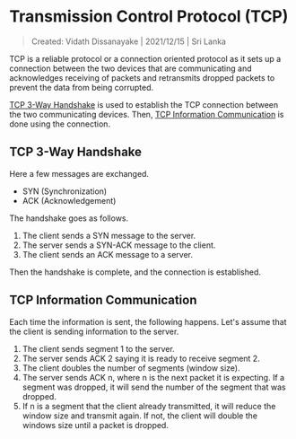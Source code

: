 # Transmission Control Protocol (TCP)

> Created: Vidath Dissanayake | 2021/12/15 | Sri Lanka

TCP is a reliable protocol or a connection oriented protocol as it sets up a connection between the two devices that are communicating and acknowledges receiving of packets and retransmits dropped packets to prevent the data from being corrupted.

[TCP 3-Way Handshake](#TCP%203-Way%20Handshake) is used to establish the TCP connection between the two communicating devices. Then, [TCP Information Communication](#TCP%20Information%20Communication) is done using the connection.

## TCP 3-Way Handshake

Here a few messages are exchanged.

- SYN (Synchronization)
- ACK (Acknowledgement)

The handshake goes as follows.

1. The client sends a SYN message to the server.
2. The server sends a SYN-ACK message to the client.
3. The client sends an ACK message to a server.

Then the handshake is complete, and the connection is established.


## TCP Information Communication

Each time the information is sent, the following happens. Let's assume that the client is sending information to the server.
1. The client sends segment 1 to the server.
2. The server sends ACK 2 saying it is ready to receive segment 2.
3. The client doubles the number of segments (window size).
4. The server sends ACK n, where n is the next packet it is expecting. If a segment was dropped, it will send the number of the segment that was dropped.
5. If n is a segment that the client already transmitted, it will reduce the window size and transmit again. If not, the client will double the windows size until a packet is dropped.